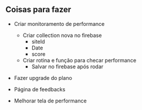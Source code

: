 ## Coisas para fazer

- Criar monitoramento de performance
  - Criar collection nova no firebase
    - siteId
    - Date
    - score
  - Criar rotina e função para checar performance
    - Salvar no firebase após rodar

- Fazer upgrade do plano
- Página de feedbacks
- Melhorar tela de performance